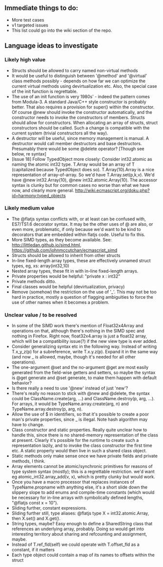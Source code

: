 ## Immediate things to do:

* More test cases
* v1 targeted issues
* This list could go into the wiki section of the repo.


## Language ideas to investigate

### Likely high value

* Structs should be allowed to carry named non-virtual methods
* It would be useful to distinguish between '@method' and '@virtual'
  class methods possibly - depends on how far we can optimize the
  current virtual methods using devirtualization etc.  Also, the
  special case of the init function is regrettable.
* The use of an init function is very 1980s' - indeed the pattern
  comes from Modula-3.  A standard Java/C++ style constructor is
  probably better.  That also requires a provision for super() within
  the constructor.  Of course @new should invoke the constructor
  automatically, and the constructor needs to invoke the constructors
  of members.  Structs should allow for constructors.  When allocating
  an array of structs, struct constructors should be called.  Such a
  change is compatible with the current system (trivial constructors
  all the way).
* A destructor will be useful, since memory management is manual.
  A destructor would call member destructors and base destructors.
  Presumably there would be some @delete operator?  [Though see
  below, re syntax]
* [Issue 18] Follow TypedObject more closely: Consider int32.atomic as
  naming the atomic int32 type.  T.Array would be an array of T
  (capitalized because TypedObject does so).  T.Array(10).Array is a
  nice representation of array-of-array.  So we'd have
  T.Array.set(p,k,v).  We'd have @new int32.Array(10), @new
  int32.atomic.Array(10).  The accessor syntax is clunky but for
  common cases no worse than what we have now, and clearly more
  general.
  http://wiki.ecmascript.org/doku.php?id=harmony:typed_objects

### Likely medium value

* The @flatjs syntax conflicts with, or at least can be confused with,
  ES7/TS1.6 decorator syntax.  It may be the other uses of @ are also,
  or even more, problematic, if only because we'd want to be kind to
  decorators that are embedded within flatjs code.  Useful to fix this.
* More SIMD types, as they become available.  See:
  http://littledan.github.io/simd.html,
  https://github.com/johnmccutchan/ecmascript_simd
* Structs should be allowed to inherit from other structs
* In-line fixed-length array types, these are effectively unnamed struct
  types, eg, xs: array(int32,10)
* Nested array types, these fit in with in-line fixed-length arrays.
* Private properties would be helpful: "private x : int32"
* Private methods ditto.
* Final classes would be helpful (devirtualization, privacy)
* Remove (somehow) the restriction on the use of '_'.  This may
  not be too hard in practice, mostly a question of flagging
  ambiguities to force the use of other names when it becomes
  a problem.

### Unclear value / to be resolved

* In some of the SIMD work there's mention of Float32x4Array and
  operations on that, although there's nothing in the SIMD spec and
  nothing in Firefox.  Right now, float32x4.array is just a float32
  array, which will be a compatibility issue(?) if the new view
  type is ever added.
* Consider generalizing syntax etc in the following way.  Instead of
  writing T.x_y_z(p) for a subreference, write T.x.y.z(p).  Expand it in
  the same way (and now _ is allowed, maybe, though it's needed for
  all other operations).
* The one-argument @set and the no-argument @get are most easily
  generated from the field-wise getters and setters, so maybe
  the syntax is @get generate and @set generate, to make them happen
  with default behavior?
* Is there really a need to use '@new' instead of just 'new'?
* There's really no reason to stick with @new and @delete, the
  syntax could be ClassName.create(arg, ...) and
  ClassName.destroy(p, arg, ...).  For arrays, it would be
  TypeName.array.create(arg, n) and
  TypeName.array.destroy(p, arg, n).
* Allow the use of $ in identifiers, so that it's possible to
  create a poor man's private properties, since _ is illegal.
  Note hash algorithm may have to change.
* Class constructor and static properties.  Really quite unclear how
  to handle this, since there is no shared-memory representation of
  the class at present.  Clearly it's possible for the runtime to
  create such a representation lazily, and to invoke the class
  constructor the first time etc.  A static property would then
  live in such a shared class object.
* Static methods only make sense once we have private fields and
  private methods, I think.
* Array elements cannot be atomic/synchronic primitives for reasons of
  type system syntax (mostly); this is a regrettable restriction.
  we'd want eg atomic_int32.array_add(v, x), which is pretty clunky
  but would work.
* Once you have a macro processor that replaces instances of
  TypeName.propname with anything else, it's a short slide down the
  slippery slope to add enums and compile-time constants (which would
  be necessary for in-line arrays with symbolically defined lengths,
  "@flatjs const x = 10").
* Sliding further, constant expressions.
* Sliding further still, type aliases: @flatjs type X = int32.atomic.Array,
  then X.set() and X.get().
* String types, maybe?  Easy enough to define a SharedString class
  that references an underlying array, probably.  Doing so would get
  into interesting territory about sharing and refcounting and
  assignment, maybe.
* Instead of T.ref_fld(self) we could operate with T.offset_fld as a
  constant, if it matters
* Each type object could contain a map of its names to offsets within
  the struct
